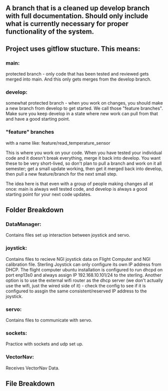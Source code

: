 ## A branch that is a cleaned up develop branch with full documentation. Should only include what is currently necessary for proper functionality of the system.


## Project uses gitflow stucture.  This means:
### main:
protected branch - only code that has been tested and reviewed gets merged into main.  And this only gets merges from the develop branch.
### develop:
somewhat protected branch - when you work on changes, you should make a new branch from develop to get started.  We call those "feature branches". Make sure you keep develop in a state where new work can pull from that and have a good starting point.
### "feature" branches
with a name like: feature/read_temperature_sensor

This is where you work on your code.  When you have tested your individual code and it doesn't break everything, merge it back into develop. You want these to be very short-lived, so don't plan to pull a branch and work on it all semester; get a small update working, then get it merged back into develop, then pull a new feature/branch for the next small step.

The idea here is that even with a group of people making changes all at once: main is always well tested code, and develop is always a good starting point for your next code updates.

## Folder Breakdown

### DataManager:
Contains files set up interaction between joystick and servo.
### joystick:
Contains files to recieve NGI joystick data on Flight Computer and NGI calibration file.
Sterling Joystick can only configure its own IP address from DHCP.  The flight computer ubuntu installation is configured to run dhcpd on port enp13s0 and always assign IP 192.168.10.101/24 to the sterling. Another option is to use the external wifi router as the dhcp server (we don't actually use the wifi, just the wired side of it) - check the config to see if it is configured to assgin the same consistent/reserved IP address to the joystick.
### servo:
Contains files to communicate with servo.
### sockets:
Practice with sockets and udp set up.
### VectorNav:
Receives VectorNav Data.

## File Breakdown

